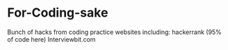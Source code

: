 # For-Coding-sake
Bunch of hacks from coding practice websites including:
hackerrank (95% of code here)
Interviewbit.com
